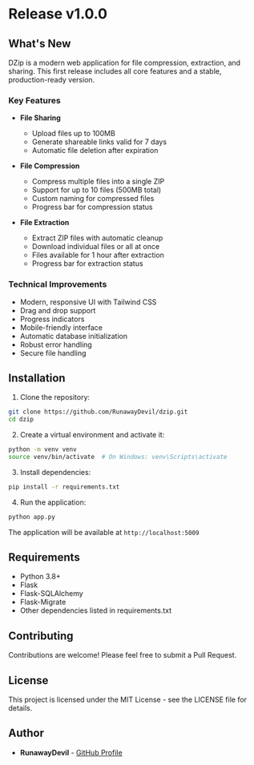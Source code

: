 # Release v1.0.0

## What's New

DZip is a modern web application for file compression, extraction, and sharing. This first release includes all core features and a stable, production-ready version.

### Key Features

- **File Sharing**
  - Upload files up to 100MB
  - Generate shareable links valid for 7 days
  - Automatic file deletion after expiration

- **File Compression**
  - Compress multiple files into a single ZIP
  - Support for up to 10 files (500MB total)
  - Custom naming for compressed files
  - Progress bar for compression status

- **File Extraction**
  - Extract ZIP files with automatic cleanup
  - Download individual files or all at once
  - Files available for 1 hour after extraction
  - Progress bar for extraction status

### Technical Improvements

- Modern, responsive UI with Tailwind CSS
- Drag and drop support
- Progress indicators
- Mobile-friendly interface
- Automatic database initialization
- Robust error handling
- Secure file handling

## Installation

1. Clone the repository:
```bash
git clone https://github.com/RunawayDevil/dzip.git
cd dzip
```

2. Create a virtual environment and activate it:
```bash
python -m venv venv
source venv/bin/activate  # On Windows: venv\Scripts\activate
```

3. Install dependencies:
```bash
pip install -r requirements.txt
```

4. Run the application:
```bash
python app.py
```

The application will be available at `http://localhost:5009`

## Requirements

- Python 3.8+
- Flask
- Flask-SQLAlchemy
- Flask-Migrate
- Other dependencies listed in requirements.txt

## Contributing

Contributions are welcome! Please feel free to submit a Pull Request.

## License

This project is licensed under the MIT License - see the LICENSE file for details.

## Author

- **RunawayDevil** - [GitHub Profile](https://github.com/RunawayDevil) 